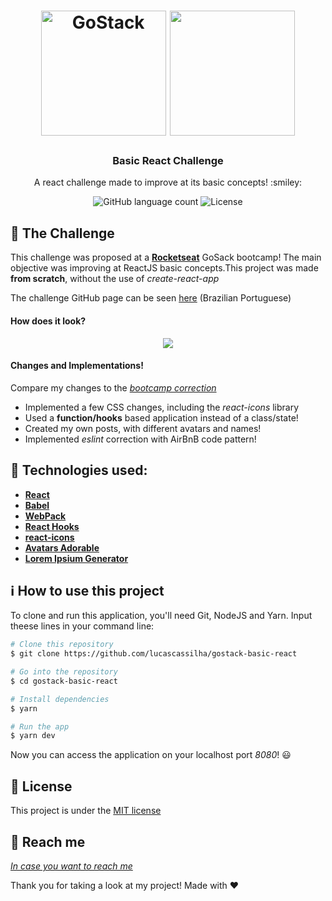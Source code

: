 <h1 align="center">
    <img alt="GoStack" src="https://rocketseat-cdn.s3-sa-east-1.amazonaws.com/bootcamp-header.png" width="200px" />
    <img height= "200" src="https://cdn.worldvectorlogo.com/logos/react.svg"/>
</h1>

<h3 align="center">
  Basic React Challenge
</h3>
<p align="center">
  A react challenge made to improve at its basic concepts! :smiley:
</p>

<p align="center">
  <img alt="GitHub language count" src="https://img.shields.io/github/languages/count/lucascassilha/gostack-basic-node?color=green">

  <img alt="License" src="https://img.shields.io/badge/license-MIT-%2304D361">

</p>

:rocket: The Challenge
------------------
This challenge was proposed at a [**Rocketseat**](https://rocketseat.com.br/) GoSack bootcamp! The main objective was improving at ReactJS basic concepts.This project was made **from scratch**, without the use of *create-react-app*

The challenge GitHub page can be seen [here](https://github.com/Rocketseat/bootcamp-gostack-desafio-04/blob/master/README.md#desafio-04-introdu%C3%A7%C3%A3o-ao-react)
(Brazilian Portuguese)

#### How does it look?


<p align="center">
  <img src="http://i.imgur.com/V5Z78TP.png"/>
</p>



#### Changes and Implementations!
Compare my changes to the [*bootcamp correction*](https://github.com/Rocketseat/bootcamp-gostack-desafio-04)

- Implemented a few CSS changes, including the *react-icons* library
- Used a **function/hooks** based application instead of a class/state!
- Created my own posts, with different avatars and names!
- Implemented *eslint* correction with AirBnB code pattern!

:wrench: Technologies used:
----------------------
- [**React**](https://reactjs.org)
- [**Babel**](https://babeljs.io/)
- [**WebPack**](https://webpack.js.org/)
- [**React Hooks**](https://reactjs.org/docs/hooks-intro.html)
- [**react-icons**](https://react-icons.netlify.com/#/)
- [**Avatars Adorable**](http://avatars.adorable.io/#demo)
- [**Lorem Ipsium Generator**](https://lipsum.com/)

## :information_source: How to use this project
To clone and run this application, you'll need Git, NodeJS and Yarn. Input theese lines in your command line:

```bash
# Clone this repository
$ git clone https://github.com/lucascassilha/gostack-basic-react

# Go into the repository
$ cd gostack-basic-react

# Install dependencies
$ yarn

# Run the app
$ yarn dev
```

Now you can access the application on your localhost port *8080*! :smiley:


## :scroll: License

This project is under the [MIT license](LICENSE)

:speech_balloon: Reach me
----------

[*In case you want to reach me*](https://www.linkedin.com/in/lcassilha/)



Thank you for taking a look at my project! Made with ♥
